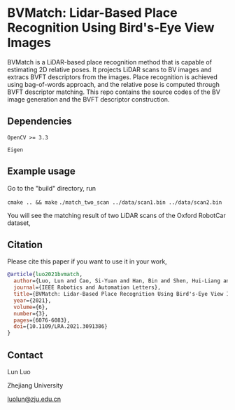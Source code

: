 # BVMatch: Lidar-Based Place Recognition Using Bird's-Eye View Images

BVMatch is a LiDAR-based place recognition method that is capable of estimating 2D relative poses. It projects LiDAR scans to BV images and extracs BVFT descriptors from the images. Place recognition is achieved using bag-of-words approach, and the relative pose is computed through BVFT descriptor matching. This repo contains the source codes of the BV image generation and the BVFT descriptor construction.  

## Dependencies

`OpenCV >= 3.3`

`Eigen`


## Example usage
Go to the "build" directory, run 

`cmake .. && make` 
`./match_two_scan ../data/scan1.bin ../data/scan2.bin`  

You will see the matching result of two LiDAR scans of the Oxford RobotCar dataset,


## Citation
Please cite this paper if you want to use it in your work,
```bibtex
@article{luo2021bvmatch,
  author={Luo, Lun and Cao, Si-Yuan and Han, Bin and Shen, Hui-Liang and Li, Junwei},
  journal={IEEE Robotics and Automation Letters}, 
  title={BVMatch: Lidar-Based Place Recognition Using Bird's-Eye View Images}, 
  year={2021},
  volume={6},
  number={3},
  pages={6076-6083},
  doi={10.1109/LRA.2021.3091386}
}
```

## Contact
Lun Luo

Zhejiang University

luolun@zju.edu.cn